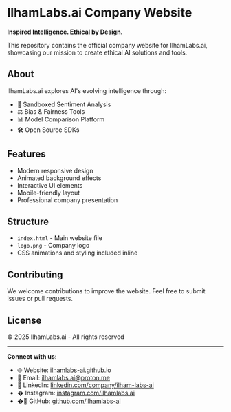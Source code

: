 # IlhamLabs.ai Company Website

**Inspired Intelligence. Ethical by Design.**

This repository contains the official company website for IlhamLabs.ai, showcasing our mission to create ethical AI solutions and tools.

## About

IlhamLabs.ai explores AI's evolving intelligence through:
- 🧪 Sandboxed Sentiment Analysis
- ⚖️ Bias & Fairness Tools  
- 📊 Model Comparison Platform
- 🛠️ Open Source SDKs

## Features

- Modern responsive design
- Animated background effects
- Interactive UI elements
- Mobile-friendly layout
- Professional company presentation

## Structure

- `index.html` - Main website file
- `logo.png` - Company logo
- CSS animations and styling included inline

## Contributing

We welcome contributions to improve the website. Feel free to submit issues or pull requests.

## License

© 2025 IlhamLabs.ai - All rights reserved

---

**Connect with us:**
- 🌐 Website: [ilhamlabs-ai.github.io](https://ilhamlabs-ai.github.io/)
- 📧 Email: [ilhamlabs.ai@proton.me](mailto:ilhamlabs.ai@proton.me)
- 💼 LinkedIn: [linkedin.com/company/ilham-labs-ai](https://www.linkedin.com/company/ilham-labs-ai)
- � Instagram: [instagram.com/ilhamlabs.ai](https://www.instagram.com/ilhamlabs.ai/)
- �🐙 GitHub: [github.com/ilhamlabs-ai](https://github.com/ilhamlabs-ai)
